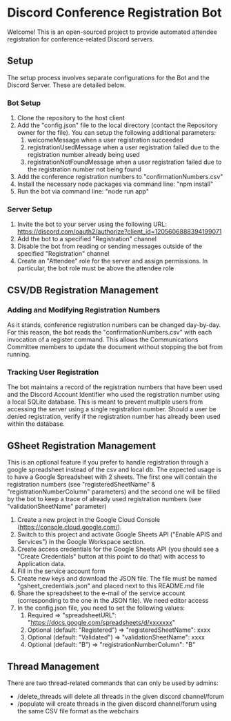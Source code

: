 # Discord Conference Registration Bot
Welcome! This is an open-sourced project to provide automated attendee registration for conference-related Discord servers.

## Setup
The setup process involves separate configurations for the Bot and the Discord Server. These are detailed below.

### Bot Setup
1. Clone the repository to the host client
2. Add the "config.json" file to the local directory (contact the Repository owner for the file). You can setup the following additional parameters:
   1. welcomeMessage when a user registration succeeded
   2. registrationUsedMessage when a user registration failed due to the registration number already being used
   3. registrationNotFoundMessage when a user registration failed due to the registration number not being found
3. Add the conference registration numbers to "confirmationNumbers.csv"
4. Install the necessary node packages via command line: "npm install"
5. Run the bot via command line: "node run app"

### Server Setup
1. Invite the bot to your server using the following URL: https://discord.com/oauth2/authorize?client_id=1205606888394199071
2. Add the bot to a specified "Registration" channel
3. Disable the bot from reading or sending messages outside of the specified "Registration" channel
4. Create an "Attendee" role for the server and assign permissions. In particular, the bot role must be above the attendee role

## CSV/DB Registration Management

### Adding and Modifying Registration Numbers
As it stands, conference registration numbers can be changed day-by-day. For this reason, the bot reads the "confirmationNumbers.csv" with each invocation of a register command. This allows the Communications Committee members to update the document without stopping the bot from running.

### Tracking User Registration
The bot maintains a record of the registration numbers that have been used and the Discord Account Identifier who used the registration number using a local SQLite database. This is meant to prevent multiple users from accessing the server using a single registration number. Should a user be denied registration, verify if the registration number has already been used within the database.

## GSheet Registration Management
This is an optional feature if you prefer to handle registration through a google spreadsheet instead of the csv and local db. The expected usage is to have a Google Spreadsheet with 2 sheets. The first one will contain the registration numbers (see "registeredSheetName" & "registrationNumberColumn" parameters) and the second one will be filled by the bot to keep a trace of already used registration numbers (see "validationSheetName" parameter)
1. Create a new project in the Google Cloud Console (https://console.cloud.google.com/).
2. Switch to this project and activate Google Sheets API ("Enable APIS and Services") in the Google Workspace section.
3. Create access credentials for the Google Sheets API (you should see a "Create Credentials" button at this point to do that) with access to Application data.
4. Fill in the service account form
5. Create new keys and download the JSON file. The file must be named "gsheet_credentials.json" and placed next to this README.md file
6. Share the spreadsheet to the e-mail of the service account (corresponding to the one in the JSON file). We need editor access
7. In the config.json file, you need to set the following values:
   1. Required => "spreadsheetURL": "https://docs.google.com/spreadsheets/d/xxxxxxx"
   2. Optional (default: "Registered") => "registeredSheetName": xxxx
   3. Optional (default: "Validated") => "validationSheetName": xxxx
   4. Optional (default: "B") => "registrationNumberColumn": "B"

## Thread Management
There are two thread-related commands that can only be used by admins:
* /delete_threads will delete all threads in the given discord channel/forum
* /populate will create threads in the given discord channel/forum using the same CSV file format as the webchairs